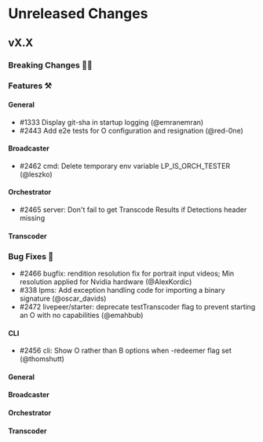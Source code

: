 # Unreleased Changes

## vX.X

### Breaking Changes 🚨🚨

### Features ⚒

#### General
- \#1333 Display git-sha in startup logging (@emranemran)
- \#2443 Add e2e tests for O configuration and resignation (@red-0ne)

#### Broadcaster
- \#2462 cmd: Delete temporary env variable LP_IS_ORCH_TESTER (@leszko)

#### Orchestrator
- \#2465 server: Don't fail to get Transcode Results if Detections header missing

#### Transcoder

### Bug Fixes 🐞

- \#2466 bugfix: rendition resolution fix for portrait input videos; Min resolution applied for Nvidia hardware (@AlexKordic)
- \#338 lpms: Add exception handling code for importing a binary signature (@oscar_davids)
- \#2472 livepeer/starter: deprecate testTranscoder flag to prevent starting an O with no capabilities (@emahbub)

#### CLI
- \#2456 cli: Show O rather than B options when -redeemer flag set (@thomshutt)

#### General

#### Broadcaster

#### Orchestrator

#### Transcoder
